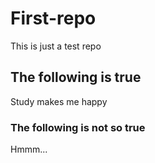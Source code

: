 # First-repo
This is just a test repo

## The following is true
Study makes me happy

### The following is not so true
Hmmm...

